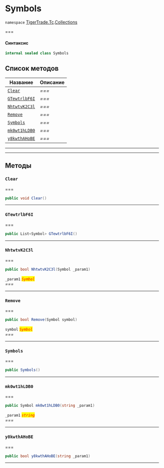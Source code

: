 # Symbols

`namespace` [TigerTrade.Tc](../).[Collections](./)

\===

#### Синтаксис

```csharp
internal sealed class Symbols
```

## Список методов

| Название                                          | Описание |
| ------------------------------------------------- | -------- |
| [`Clear`](symbols.cs.md#method-clear)             | _===_    |
| [`GTewtrlbF6I`](symbols.cs.md#method-gtewtrlbf6i) | _===_    |
| [`NhtwtvK2C3l`](symbols.cs.md#method-nhtwtvk2c3l) | _===_    |
| [`Remove`](symbols.cs.md#method-remove)           | _===_    |
| [`Symbols`](symbols.cs.md#method-symbols)         | _===_    |
| [`mk0wt1hLDB0`](symbols.cs.md#method-mk0wt1hldb0) | _===_    |
| [`y8kwthAHoBE`](symbols.cs.md#method-y8kwthahobe) | _===_    |

***

***

## Методы

### `Clear` <a href="#method-clear" id="method-clear"></a>

\===

```csharp
public void Clear()
```

***

### `GTewtrlbF6I` <a href="#method-gtewtrlbf6i" id="method-gtewtrlbf6i"></a>

\===

```csharp
public List<Symbol> GTewtrlbF6I()
```

***

### `NhtwtvK2C3l` <a href="#method-nhtwtvk2c3l" id="method-nhtwtvk2c3l"></a>

\===

```csharp
public bool NhtwtvK2C3l(Symbol _param1)
```

`_param1` _<mark style="color:red;">`Symbol`</mark>_\
_===_

***

### `Remove` <a href="#method-remove" id="method-remove"></a>

\===

```csharp
public bool Remove(Symbol symbol)
```

`symbol` _<mark style="color:red;">`Symbol`</mark>_\
_===_

***

### `Symbols` <a href="#method-symbols" id="method-symbols"></a>

\===

```csharp
public Symbols()
```

***

### `mk0wt1hLDB0` <a href="#method-mk0wt1hldb0" id="method-mk0wt1hldb0"></a>

\===

```csharp
public Symbol mk0wt1hLDB0(string _param1)
```

`_param1` _<mark style="color:red;">`string`</mark>_\
_===_

***

### `y8kwthAHoBE` <a href="#method-y8kwthahobe" id="method-y8kwthahobe"></a>

\===

```csharp
public bool y8kwthAHoBE(string _param1)
```

***
